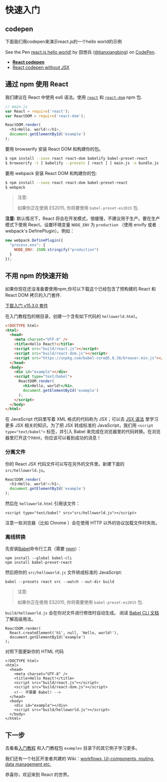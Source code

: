 
# 快速入门

## codepen

下面我们用codepen来演示react.js的一个hello world的示例

<p data-height="265" data-theme-id="0" data-slug-hash="OgyjOd" data-default-tab="result" data-user="tianxiangbing" data-embed-version="2" data-pen-title="react.js hello world!" class="codepen">See the Pen <a href="https://codepen.io/tianxiangbing/pen/OgyjOd/">react.js hello world!</a> by 田想兵 (<a href="https://codepen.io/tianxiangbing">@tianxiangbing</a>) on <a href="https://codepen.io">CodePen</a>.</p>
<script async src="https://production-assets.codepen.io/assets/embed/ei.js"></script>

 * **[React codepen](https://codepen.io/tianxiangbing/pen/OgyjOd)**
 * [React codepen without JSX](https://codepen.io/tianxiangbing/pen/OgyjOd)

## 通过 npm 使用 React

我们建议在 React 中使用 es6 语法。使用 [`react`](https://www.npmjs.com/package/react) 和 [`react-dom`](https://www.npmjs.com/package/react-dom) npm 包.

```js
// main.js
var React = require('react');
var ReactDOM = require('react-dom');

ReactDOM.render(
  <h1>Hello, world!</h1>,
  document.getElementById('example')
);
```

要用 browserify 安装 React DOM 和构建你的包。

```sh
$ npm install --save react react-dom babelify babel-preset-react
$ browserify -t [ babelify --presets [ react ] ] main.js -o bundle.js
```

要用 webpack 安装 React DOM 和构建你的包:  

```sh
$ npm install --save react react-dom babel-preset-react
$ webpack
```

> 注意:
>
> 如果你正在使用 ES2015, 你将要使用 `babel-preset-es2015` 包.

**注意:** 默认情况下，React 将会在开发模式，很缓慢，不建议用于生产。要在生产模式下使用 React，设置环境变量 `NODE_ENV` 为 `production` （使用 envify 或者 webpack's DefinePlugin）。例如：

```js
new webpack.DefinePlugin({
  "process.env": {
    NODE_ENV: JSON.stringify("production")
  }
});
```

## 不用 npm 的快速开始

如果你现在还没准备要使用npm,你可以下载这个已经包含了预构建的 React 和 React DOM 拷贝的入门套件. 

<div class="buttons-unit downloads">
  <a href="%baseDomain%react-15.3.0.zip" class="button">
    下载入门 v15.3.0 套件
  </a>
</div>

在入门教程包的根目录，创建一个含有如下代码的 `helloworld.html`。

```html
<!DOCTYPE html>
<html>
  <head>
    <meta charset="UTF-8" />
    <title>Hello React!</title>
    <script src="build/react.js"></script>
    <script src="build/react-dom.js"></script>
    <script src="https://unpkg.com/babel-core@5.8.38/browser.min.js"></script>
  </head>
  <body>
    <div id="example"></div>
    <script type="text/babel">
      ReactDOM.render(
        <h1>Hello, world!</h1>,
        document.getElementById('example')
      );
    </script>
  </body>
</html>
```

在 JavaScript 代码里写着 XML 格式的代码称为 JSX；可以去 [JSX 语法](/docs/jsx-in-depth.html) 里学习更多 JSX 相关的知识。为了把 JSX 转成标准的 JavaScript，我们用 `<script type="text/babel">` 标签，并引入 Babel 来完成在浏览器里的代码转换。在浏览器里打开这个html，你应该可以看到成功的消息！

### 分离文件

你的 React JSX 代码文件可以写在另外的文件里。新建下面的 `src/helloworld.js`。

```javascript
ReactDOM.render(
  <h1>Hello, world!</h1>,
  document.getElementById('example')
);
```

然后在 `helloworld.html` 引用该文件：

```html{10}
<script type="text/babel" src="src/helloworld.js"></script>
```

注意一些浏览器（比如 Chrome ）会在使用 HTTP 以外的协议加载文件时失败。

### 离线转换

先安装[Babel](http://babeljs.io/)命令行工具（需要 [npm](https://www.npmjs.com/)）：

```
npm install --global babel-cli
npm install babel-preset-react
```

然后把你的 `src/helloworld.js` 文件转成标准的 JavaScript:

```
babel --presets react src --watch --out-dir build
```

> 注意:
>
> 如果你正在使用 ES2015, 你将需要使用 `babel-preset-es2015` 包.

`build/helloworld.js` 会在你对文件进行修改时自动生成。 阅读 [Babel CLI 文档](http://babeljs.io/docs/usage/cli/) 了解高级用法。

```javascript{2}
ReactDOM.render(
  React.createElement('h1', null, 'Hello, world!'),
  document.getElementById('example')
);
```


对照下面更新你的 HTML 代码

```html{8,12}
<!DOCTYPE html>
<html>
  <head>
    <meta charset="UTF-8" />
    <title>Hello React!</title>
    <script src="build/react.js"></script>
    <script src="build/react-dom.js"></script>
    <!-- 不需要 Babel! -->
  </head>
  <body>
    <div id="example"></div>
    <script src="build/helloworld.js"></script>
  </body>
</html>
```

## 下一步

去看看[入门教程](/docs/tutorial.html) 和入门教程包 `examples` 目录下的其它例子学习更多。

我们还有一个社区开发者共建的 Wiki：[workflows, UI-components, routing, data management etc.](https://github.com/facebook/react/wiki/Complementary-Tools)

恭喜你，欢迎来到 React 的世界。
